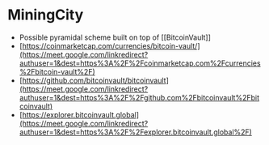 # MiningCity
- Possible pyramidal scheme built on top of [[BitcoinVault]]
- [https://coinmarketcap.com/currencies/bitcoin-vault/](https://meet.google.com/linkredirect?authuser=1&dest=https%3A%2F%2Fcoinmarketcap.com%2Fcurrencies%2Fbitcoin-vault%2F)
- [https://github.com/bitcoinvault/bitcoinvault](https://meet.google.com/linkredirect?authuser=1&dest=https%3A%2F%2Fgithub.com%2Fbitcoinvault%2Fbitcoinvault)
- [https://explorer.bitcoinvault.global](https://meet.google.com/linkredirect?authuser=1&dest=https%3A%2F%2Fexplorer.bitcoinvault.global%2F)
